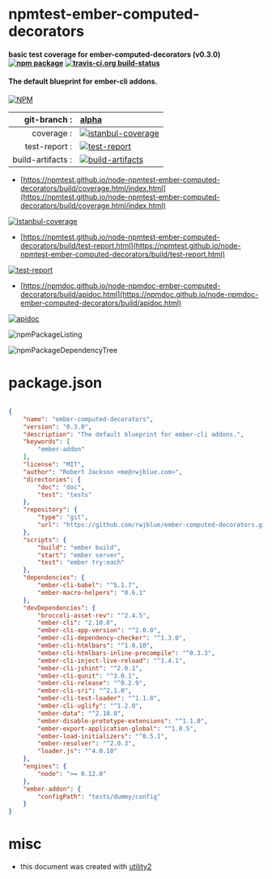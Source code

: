 # npmtest-ember-computed-decorators

#### basic test coverage for  ember-computed-decorators (v0.3.0)  [![npm package](https://img.shields.io/npm/v/npmtest-ember-computed-decorators.svg?style=flat-square)](https://www.npmjs.org/package/npmtest-ember-computed-decorators) [![travis-ci.org build-status](https://api.travis-ci.org/npmtest/node-npmtest-ember-computed-decorators.svg)](https://travis-ci.org/npmtest/node-npmtest-ember-computed-decorators)

#### The default blueprint for ember-cli addons.

[![NPM](https://nodei.co/npm/ember-computed-decorators.png?downloads=true&downloadRank=true&stars=true)](https://www.npmjs.com/package/ember-computed-decorators)

| git-branch : | [alpha](https://github.com/npmtest/node-npmtest-ember-computed-decorators/tree/alpha)|
|--:|:--|
| coverage : | [![istanbul-coverage](https://npmtest.github.io/node-npmtest-ember-computed-decorators/build/coverage.badge.svg)](https://npmtest.github.io/node-npmtest-ember-computed-decorators/build/coverage.html/index.html)|
| test-report : | [![test-report](https://npmtest.github.io/node-npmtest-ember-computed-decorators/build/test-report.badge.svg)](https://npmtest.github.io/node-npmtest-ember-computed-decorators/build/test-report.html)|
| build-artifacts : | [![build-artifacts](https://npmtest.github.io/node-npmtest-ember-computed-decorators/glyphicons_144_folder_open.png)](https://github.com/npmtest/node-npmtest-ember-computed-decorators/tree/gh-pages/build)|

- [https://npmtest.github.io/node-npmtest-ember-computed-decorators/build/coverage.html/index.html](https://npmtest.github.io/node-npmtest-ember-computed-decorators/build/coverage.html/index.html)

[![istanbul-coverage](https://npmtest.github.io/node-npmtest-ember-computed-decorators/build/screenCapture.buildCi.browser.%252Ftmp%252Fbuild%252Fcoverage.lib.html.png)](https://npmtest.github.io/node-npmtest-ember-computed-decorators/build/coverage.html/index.html)

- [https://npmtest.github.io/node-npmtest-ember-computed-decorators/build/test-report.html](https://npmtest.github.io/node-npmtest-ember-computed-decorators/build/test-report.html)

[![test-report](https://npmtest.github.io/node-npmtest-ember-computed-decorators/build/screenCapture.buildCi.browser.%252Ftmp%252Fbuild%252Ftest-report.html.png)](https://npmtest.github.io/node-npmtest-ember-computed-decorators/build/test-report.html)

- [https://npmdoc.github.io/node-npmdoc-ember-computed-decorators/build/apidoc.html](https://npmdoc.github.io/node-npmdoc-ember-computed-decorators/build/apidoc.html)

[![apidoc](https://npmdoc.github.io/node-npmdoc-ember-computed-decorators/build/screenCapture.buildCi.browser.%252Ftmp%252Fbuild%252Fapidoc.html.png)](https://npmdoc.github.io/node-npmdoc-ember-computed-decorators/build/apidoc.html)

![npmPackageListing](https://npmtest.github.io/node-npmtest-ember-computed-decorators/build/screenCapture.npmPackageListing.svg)

![npmPackageDependencyTree](https://npmtest.github.io/node-npmtest-ember-computed-decorators/build/screenCapture.npmPackageDependencyTree.svg)



# package.json

```json

{
    "name": "ember-computed-decorators",
    "version": "0.3.0",
    "description": "The default blueprint for ember-cli addons.",
    "keywords": [
        "ember-addon"
    ],
    "license": "MIT",
    "author": "Robert Jackson <me@rwjblue.com>",
    "directories": {
        "doc": "doc",
        "test": "tests"
    },
    "repository": {
        "type": "git",
        "url": "https://github.com/rwjblue/ember-computed-decorators.git"
    },
    "scripts": {
        "build": "ember build",
        "start": "ember server",
        "test": "ember try:each"
    },
    "dependencies": {
        "ember-cli-babel": "^5.1.7",
        "ember-macro-helpers": "0.6.1"
    },
    "devDependencies": {
        "broccoli-asset-rev": "^2.4.5",
        "ember-cli": "2.10.0",
        "ember-cli-app-version": "^2.0.0",
        "ember-cli-dependency-checker": "^1.3.0",
        "ember-cli-htmlbars": "^1.0.10",
        "ember-cli-htmlbars-inline-precompile": "^0.3.3",
        "ember-cli-inject-live-reload": "^1.4.1",
        "ember-cli-jshint": "^2.0.1",
        "ember-cli-qunit": "^3.0.1",
        "ember-cli-release": "^0.2.9",
        "ember-cli-sri": "^2.1.0",
        "ember-cli-test-loader": "^1.1.0",
        "ember-cli-uglify": "^1.2.0",
        "ember-data": "^2.10.0",
        "ember-disable-prototype-extensions": "^1.1.0",
        "ember-export-application-global": "^1.0.5",
        "ember-load-initializers": "^0.5.1",
        "ember-resolver": "^2.0.3",
        "loader.js": "^4.0.10"
    },
    "engines": {
        "node": ">= 0.12.0"
    },
    "ember-addon": {
        "configPath": "tests/dummy/config"
    }
}
```



# misc
- this document was created with [utility2](https://github.com/kaizhu256/node-utility2)
